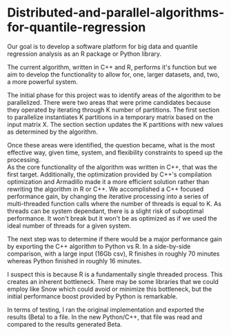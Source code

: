 # Distributed-and-parallel-algorithms-for-quantile-regression

Our goal is to develop a software platform for big data and quantile regression analysis as an R
package or Python library. 

The current algorithm, written in C++ and R, performs it's function but we aim
to develop the functionality to allow for, one, larger datasets, and, two, a
more powerful system. 

The initial phase for this project was to identify areas of the algorithm to be
parallelized. There were two areas that were prime candidates because they
operated by iterating through K number of partitions. The first section to parallelize instantiates K partitions in a temporary matrix
based on the input matrix X. The section section updates the K partitions with new values as determined by
the algorithm.

Once these areas were identified, the question became, what is the most
effective way, given time, system, and flexibility constraints to speed up the
processing.  
As the core functionality of the algorithm was written in C++, that was the
first target. Additionally, the optimization provided by C++'s compilation optimization and Armadillo made it a more efficient solution rather than rewriting the algorithm in R or C++. 
We accomplished a C++ focused performance gain, by changing the iterative processing into a
series of multi-threaded function calls where the number of threads is equal to K. As threads can be system dependant, there is a slight risk of suboptimal performance. It won't break but it won't be as optimized as if we used the ideal number of threads for a given system. 

The next step was to determine if there would be a major performance gain by
exporting the C++ algorithm to Python vs R.
In a side-by-side comparison, with a large input (16Gb csv), R finishes in
roughly 70 minutes whereas Python finished in roughly 16 minutes.

I suspect this is because R is a fundamentally single threaded process. This 
creates an inherent bottleneck. There may be some libraries that we could
employ like Snow which could avoid or minimize this bottleneck, but the initial
performance boost provided by Python is remarkable.

In terms of testing, I ran the original implementation and exported the results (Beta) to a file. In the new Python/C++, that file was read and compared to the results generated Beta. 
